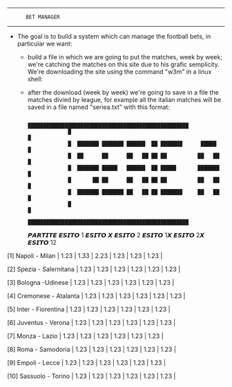 ---------------------------------
          BET MANAGER
---------------------------------

- The goal is to build a system which can manage the football bets, in particular we want:
  - build a file in which we are going to put the matches, week by week; we're catching the matches on this site <site-name> due to his grafic semplicity. We're downloading the site using the command "w3m" in a linux shell: <full-command>
  - after the download (week by week) we're going to save in a file the matches divied by league, for example all the italian matches will be saved in a file named "seriea.txt" with this format:
    
                     ████████████████████████████████████████████████████
                     █                                                  █
                     █  ███████ ███████ ██████  ██ ███████      █████   █
                     █  ██      ██      ██   ██ ██ ██          ██   ██  █
                     █  ███████ █████   ██████  ██ █████       ███████  █
                     █       ██ ██      ██   ██ ██ ██          ██   ██  █
                     █  ███████ ███████ ██   ██ ██ ███████     ██   ██  █
                     █                                                  █
                     ████████████████████████████████████████████████████

       𝙋𝘼𝙍𝙏𝙄𝙏𝙀               𝙀𝙎𝙄𝙏𝙊 1    𝙀𝙎𝙄𝙏𝙊 𝙓    𝙀𝙎𝙄𝙏𝙊 2     𝙀𝙎𝙄𝙏𝙊 1𝙓   𝙀𝙎𝙄𝙏𝙊 2𝙓    𝙀𝙎𝙄𝙏𝙊 12
    
[1]  Napoli - Milan       |   1.23   |   1.33   |   2.23   |   1.23   |   1.23   |   1.23   |

[2]  Spezia - Salernitana |   1.23   |   1.23   |   1.23   |   1.23   |   1.23   |   1.23   |

[3]  Bologna -Udinese     |   1.23   |   1.23   |   1.23   |   1.23   |   1.23   |   1.23   |

[4]  Cremonese - Atalanta |   1.23   |   1.23   |   1.23   |   1.23   |   1.23   |   1.23   |

[5]  Inter - Fiorentina   |   1.23   |   1.23   |   1.23   |   1.23   |   1.23   |   1.23   |

[6]  Juventus - Verona    |   1.23   |   1.23   |   1.23   |   1.23   |   1.23   |   1.23   |

[7]  Monza - Lazio        |   1.23   |   1.23   |   1.23   |   1.23   |   1.23   |   1.23   |

[8]  Roma - Samodoria     |   1.23   |   1.23   |   1.23   |   1.23   |   1.23   |   1.23   |

[9]  Empoli - Lecce       |   1.23   |   1.23   |   1.23   |   1.23   |   1.23   |   1.23   |

[10] Sassuolo - Torino    |   1.23   |   1.23   |   1.23   |   1.23   |   1.23   |   1.23   |

